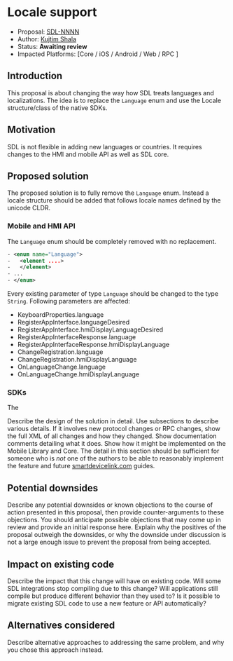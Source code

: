 # Locale support

* Proposal: [SDL-NNNN](NNNN-locale-support.md)
* Author: [Kujtim Shala](https://github.com/kshala-ford)
* Status: **Awaiting review**
* Impacted Platforms: [Core / iOS / Android / Web / RPC ]

## Introduction

This proposal is about changing the way how SDL treats languages and localizations. The idea is to replace the `Language` enum and use the Locale structure/class of the native SDKs.

## Motivation

SDL is not flexible in adding new languages or countries. It requires changes to the HMI and mobile API as well as SDL core. 

## Proposed solution

The proposed solution is to fully remove the `Language` enum. Instead a locale structure should be added that follows locale names defined by the unicode CLDR.

### Mobile and HMI API

The `Language` enum should be completely removed with no replacement.

```xml
- <enum name="Language">
-   <element ....>
-   </element>
- ...
- </enum>
```

Every existing parameter of type `Language` should be changed to the type `String`. Following parameters are affected:

- KeyboardProperties.language
- RegisterAppInterface.languageDesired
- RegisterAppInterface.hmiDisplayLanguageDesired
- RegisterAppInterfaceResponse.language
- RegisterAppInterfaceResponse.hmiDisplayLanguage
- ChangeRegistration.language
- ChangeRegistration.hmiDisplayLanguage
- OnLanguageChange.language
- OnLanguageChange.hmiDisplayLanguage

### SDKs

The 

Describe the design of the solution in detail. Use subsections to describe various details. If it involves new protocol changes or RPC changes, show the full XML of all changes and how they changed. Show documentation comments detailing what it does. Show how it might be implemented on the Mobile Library and Core. The detail in this section should be sufficient for someone who is *not* one of the authors to be able to reasonably implement the feature and future [smartdevicelink.com](https://www.smartdevicelink.com) guides.

## Potential downsides

Describe any potential downsides or known objections to the course of action presented in this proposal, then provide counter-arguments to these objections. You should anticipate possible objections that may come up in review and provide an initial response here. Explain why the positives of the proposal outweigh the downsides, or why the downside under discussion is not a large enough issue to prevent the proposal from being accepted.

## Impact on existing code

Describe the impact that this change will have on existing code. Will some SDL integrations stop compiling due to this change? Will applications still compile but produce different behavior than they used to? Is it possible to migrate existing SDL code to use a new feature or API automatically?

## Alternatives considered

Describe alternative approaches to addressing the same problem, and why you chose this approach instead.
